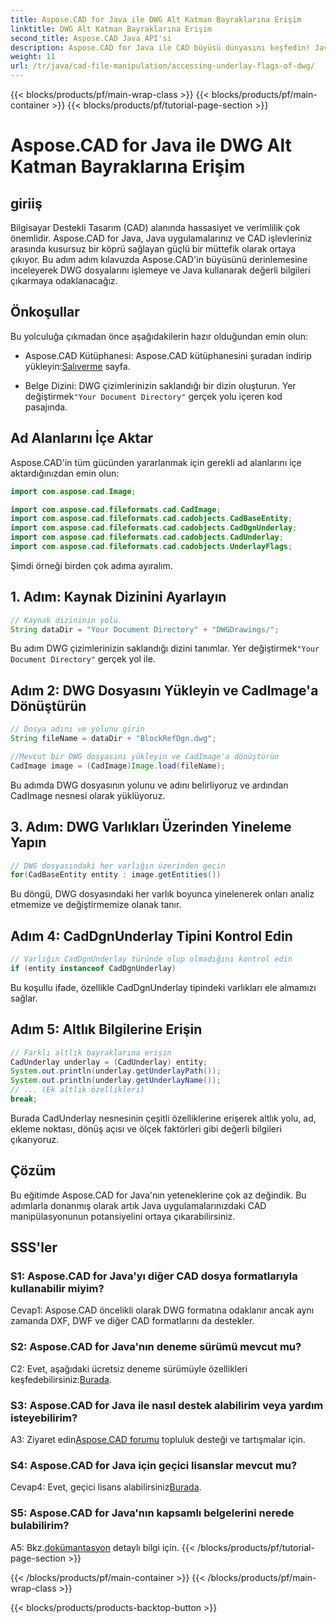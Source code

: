 ```yaml
---
title: Aspose.CAD for Java ile DWG Alt Katman Bayraklarına Erişim
linktitle: DWG Alt Katman Bayraklarına Erişim
second_title: Aspose.CAD Java API'si
description: Aspose.CAD for Java ile CAD büyüsü dünyasını keşfedin! Java uygulamalarınızda DWG dosyalarını zahmetsizce kullanın.
weight: 11
url: /tr/java/cad-file-manipulation/accessing-underlay-flags-of-dwg/
---
```


{{< blocks/products/pf/main-wrap-class >}}
{{< blocks/products/pf/main-container >}}
{{< blocks/products/pf/tutorial-page-section >}}

# Aspose.CAD for Java ile DWG Alt Katman Bayraklarına Erişim

## giriiş

Bilgisayar Destekli Tasarım (CAD) alanında hassasiyet ve verimlilik çok önemlidir. Aspose.CAD for Java, Java uygulamalarınız ve CAD işlevleriniz arasında kusursuz bir köprü sağlayan güçlü bir müttefik olarak ortaya çıkıyor. Bu adım adım kılavuzda Aspose.CAD'in büyüsünü derinlemesine inceleyerek DWG dosyalarını işlemeye ve Java kullanarak değerli bilgileri çıkarmaya odaklanacağız.

## Önkoşullar

Bu yolculuğa çıkmadan önce aşağıdakilerin hazır olduğundan emin olun:

-  Aspose.CAD Kütüphanesi: Aspose.CAD kütüphanesini şuradan indirip yükleyin:[Salıverme](https://releases.aspose.com/cad/java/) sayfa.

-  Belge Dizini: DWG çizimlerinizin saklandığı bir dizin oluşturun. Yer değiştirmek`"Your Document Directory"` gerçek yolu içeren kod pasajında.

## Ad Alanlarını İçe Aktar

Aspose.CAD'in tüm gücünden yararlanmak için gerekli ad alanlarını içe aktardığınızdan emin olun:

```java
import com.aspose.cad.Image;

import com.aspose.cad.fileformats.cad.CadImage;
import com.aspose.cad.fileformats.cad.cadobjects.CadBaseEntity;
import com.aspose.cad.fileformats.cad.cadobjects.CadDgnUnderlay;
import com.aspose.cad.fileformats.cad.cadobjects.CadUnderlay;
import com.aspose.cad.fileformats.cad.cadobjects.UnderlayFlags;
```

Şimdi örneği birden çok adıma ayıralım.

## 1. Adım: Kaynak Dizinini Ayarlayın

```java
// Kaynak dizininin yolu.
String dataDir = "Your Document Directory" + "DWGDrawings/";
```

 Bu adım DWG çizimlerinizin saklandığı dizini tanımlar. Yer değiştirmek`"Your Document Directory"` gerçek yol ile.

## Adım 2: DWG Dosyasını Yükleyin ve CadImage'a Dönüştürün

```java
// Dosya adını ve yolunu girin
String fileName = dataDir + "BlockRefDgn.dwg";

//Mevcut bir DWG dosyasını yükleyin ve CadImage'a dönüştürün
CadImage image = (CadImage)Image.load(fileName);
```

Bu adımda DWG dosyasının yolunu ve adını belirliyoruz ve ardından CadImage nesnesi olarak yüklüyoruz.

## 3. Adım: DWG Varlıkları Üzerinden Yineleme Yapın

```java
// DWG dosyasındaki her varlığın üzerinden geçin
for(CadBaseEntity entity : image.getEntities())
```

Bu döngü, DWG dosyasındaki her varlık boyunca yinelenerek onları analiz etmemize ve değiştirmemize olanak tanır.

## Adım 4: CadDgnUnderlay Tipini Kontrol Edin

```java
// Varlığın CadDgnUnderlay türünde olup olmadığını kontrol edin
if (entity instanceof CadDgnUnderlay)
```

Bu koşullu ifade, özellikle CadDgnUnderlay tipindeki varlıkları ele almamızı sağlar.

## Adım 5: Altlık Bilgilerine Erişin

```java
// Farklı altlık bayraklarına erişin
CadUnderlay underlay = (CadUnderlay) entity;
System.out.println(underlay.getUnderlayPath());
System.out.println(underlay.getUnderlayName());
// ... (Ek altlık özellikleri)
break;
```

Burada CadUnderlay nesnesinin çeşitli özelliklerine erişerek altlık yolu, ad, ekleme noktası, dönüş açısı ve ölçek faktörleri gibi değerli bilgileri çıkarıyoruz.

## Çözüm

Bu eğitimde Aspose.CAD for Java'nın yeteneklerine çok az değindik. Bu adımlarla donanmış olarak artık Java uygulamalarınızdaki CAD manipülasyonunun potansiyelini ortaya çıkarabilirsiniz.

## SSS'ler

### S1: Aspose.CAD for Java'yı diğer CAD dosya formatlarıyla kullanabilir miyim?

Cevap1: Aspose.CAD öncelikli olarak DWG formatına odaklanır ancak aynı zamanda DXF, DWF ve diğer CAD formatlarını da destekler.

### S2: Aspose.CAD for Java'nın deneme sürümü mevcut mu?

 C2: Evet, aşağıdaki ücretsiz deneme sürümüyle özellikleri keşfedebilirsiniz:[Burada](https://releases.aspose.com/).

### S3: Aspose.CAD for Java ile nasıl destek alabilirim veya yardım isteyebilirim?

 A3: Ziyaret edin[Aspose.CAD forumu](https://forum.aspose.com/c/cad/19) topluluk desteği ve tartışmalar için.

### S4: Aspose.CAD for Java için geçici lisanslar mevcut mu?

 Cevap4: Evet, geçici lisans alabilirsiniz[Burada](https://purchase.aspose.com/temporary-license/).

### S5: Aspose.CAD for Java'nın kapsamlı belgelerini nerede bulabilirim?

 A5: Bkz.[dokümantasyon](https://reference.aspose.com/cad/java/) detaylı bilgi için.
{{< /blocks/products/pf/tutorial-page-section >}}

{{< /blocks/products/pf/main-container >}}
{{< /blocks/products/pf/main-wrap-class >}}

{{< blocks/products/products-backtop-button >}}
